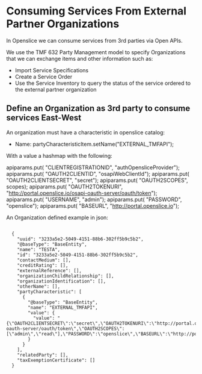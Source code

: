 # Consuming Services From External Partner Organizations

In Openslice we can consume services from 3rd parties via Open APIs.

We use the TMF 632 Party Management model to specify Organizations that we can exchange items and other information such as:

- Import Service Specifications
- Create a Service Order
- Use the Service Inventory to query the status of the service ordered to the external partner organization

## Define an Organization as 3rd party to consume services East-West 

An organization must have a characteristic in openslice catalog:

- Name:  partyCharacteristicItem.setName("EXTERNAL_TMFAPI");

With a value a hashmap with the following: 

apiparams.put( "CLIENTREGISTRATIONID", "authOpensliceProvider");
apiparams.put( "OAUTH2CLIENTID", "osapiWebClientId");
apiparams.put( "OAUTH2CLIENTSECRET", "secret");
apiparams.put( "OAUTH2SCOPES", scopes);
apiparams.put( "OAUTH2TOKENURI", "http://portal.openslice.io/osapi-oauth-server/oauth/token");
apiparams.put( "USERNAME", "admin");
apiparams.put( "PASSWORD", "openslice");
apiparams.put( "BASEURL", "http://portal.openslice.io");
		
		
An Organization defined example in json:
```

  {
    "uuid": "3233a5e2-5049-4151-88b6-302ff5b9c5b2",
    "@baseType": "BaseEntity",
    "name": "TESTA",
    "id": "3233a5e2-5049-4151-88b6-302ff5b9c5b2",
    "contactMedium": [],
    "creditRating": [],
    "externalReference": [],
    "organizationChildRelationship": [],
    "organizationIdentification": [],
    "otherName": [],
    "partyCharacteristic": [
      {
        "@baseType": "BaseEntity",
        "name": "EXTERNAL_TMFAPI",
        "value": {
          "value": "{\"OAUTH2CLIENTSECRET\":\"secret\",\"OAUTH2TOKENURI\":\"http://portal.openslice.io/osapi-oauth-server/oauth/token\",\"OAUTH2SCOPES\":[\"admin\",\"read\"],\"PASSWORD\":\"openslice\",\"BASEURL\":\"http://portal.openslice.io\",\"USERNAME\":\"admin\",\"CLIENTREGISTRATIONID\":\"authOpensliceProvider\",\"OAUTH2CLIENTID\":\"osapiWebClientId\"}"
        }
      }
    ],
    "relatedParty": [],
    "taxExemptionCertificate": []
  }

```
		
